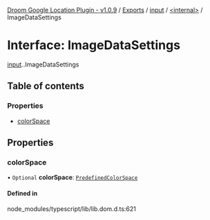 [Droom Google Location Plugin - v1.0.9](../README.md) / [Exports](../modules.md) / [input](../modules/input.md) / [<internal\>](../modules/input._internal_.md) / ImageDataSettings

# Interface: ImageDataSettings

[input](../modules/input.md).[<internal>](../modules/input._internal_.md).ImageDataSettings

## Table of contents

### Properties

- [colorSpace](input._internal_.ImageDataSettings.md#colorspace)

## Properties

### colorSpace

• `Optional` **colorSpace**: [`PredefinedColorSpace`](../modules/input._internal_.md#predefinedcolorspace)

#### Defined in

node_modules/typescript/lib/lib.dom.d.ts:621
